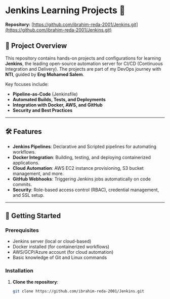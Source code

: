 # Jenkins Learning Projects 🚀  

**Repository:** [https://github.com/ibrahim-reda-2001/Jenkins.git](https://github.com/ibrahim-reda-2001/Jenkins.git)  

## 📝 Project Overview  
This repository contains hands-on projects and configurations for learning **Jenkins**, the leading open-source automation server for CI/CD (Continuous Integration and Delivery). The projects are part of my DevOps journey with **NTI**, guided by **Eng Mohamed Salem**.  

Key focuses include:  
- **Pipeline-as-Code** (Jenkinsfile)  
- **Automated Builds, Tests, and Deployments**  
- **Integration with Docker, AWS, and GitHub**  
- **Security and Best Practices**  

---

## 🛠️ Features  
- **Jenkins Pipelines**: Declarative and Scripted pipelines for automating workflows.  
- **Docker Integration**: Building, testing, and deploying containerized applications.  
- **Cloud Automation**: AWS EC2 instance provisioning, S3 bucket management, and more.  
- **GitHub Webhooks**: Triggering Jenkins jobs automatically on code commits.  
- **Security**: Role-based access control (RBAC), credential management, and SSL setup.  

---

## 🚀 Getting Started  

### Prerequisites  
- Jenkins server (local or cloud-based)  
- Docker installed (for containerized workflows)  
- AWS/GCP/Azure account (for cloud automation)  
- Basic knowledge of Git and Linux commands  

### Installation  
1. **Clone the repository**:  
   ```bash
   git clone https://github.com/ibrahim-reda-2001/Jenkins.git
